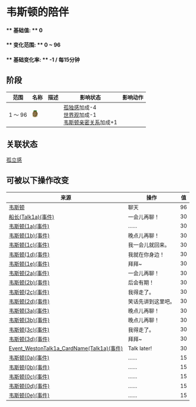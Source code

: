 # 韦斯顿的陪伴  
#### ** 基础值: ** 0   
#### ** 变化范围: ** 0 ~ 96  
#### ** 基础变化率: ** -1 / 每15分钟  
## 阶段  
范围  |  名称  |  描述  |  影响状态  |  影响动作  
----  |  ----  |  ----  |  ----  |  ----  
1 ～ 96  |  <img decoding="async" src="Sprite/Weston.png" href="a.md" style="max-width:20px;max-height:20px;">  |    |  [孤独感](Loneliness.md)加成-4<br>[世界观](Structure.md)加成-1<br>[韦斯顿亲密关系](WestonPropinquity.md)加成+1  |    
## 关联状态  
[孤立感](Isolation.md)  
## 可被以下操作改变  
来源  |  操作  |  值  
----  |  ----  |  ----  
[韦斯顿](Weston.md)  |  聊天  |  96  
[船长(Talk1a)(事件)](Event_CaptainTalk1a.md)  |  一会儿再聊！  |  30  
[韦斯顿(1a)(事件)](Event_Weston1a.md)  |  ……  |  30  
[韦斯顿(1b)(事件)](Event_Weston1b.md)  |  晚点儿再聊！  |  30  
[韦斯顿(1c)(事件)](Event_Weston1c.md)  |  我一会儿就回来。  |  30  
[韦斯顿(1d)(事件)](Event_Weston1d.md)  |  我就在你身边！  |  30  
[韦斯顿(1e)(事件)](Event_Weston1e.md)  |  拜拜~  |  30  
[韦斯顿(2a)(事件)](Event_Weston2a.md)  |  一会儿再聊！  |  30  
[韦斯顿(2b)(事件)](Event_Weston2b.md)  |  后会有期！  |  30  
[韦斯顿(2c)(事件)](Event_Weston2c.md)  |  我得走了。  |  30  
[韦斯顿(2d)(事件)](Event_Weston2d.md)  |  笑话先讲到这里吧。  |  30  
[韦斯顿(3a)(事件)](Event_Weston3a.md)  |  晚点儿再聊！  |  30  
[韦斯顿(3b)(事件)](Event_Weston3b.md)  |  晚点儿再聊！  |  30  
[韦斯顿(3c)(事件)](Event_Weston3c.md)  |  我得走了。  |  30  
[韦斯顿(3d)(事件)](Event_Weston3d.md)  |  拜拜~  |  30  
[Event_WestonTalk1a_CardName(Talk1a)(事件)](Event_WestonTalk1a.md)  |  Talk later!  |  30  
[韦斯顿(0a)(事件)](Event_Weston0a.md)  |  ……  |  15  
[韦斯顿(0b)(事件)](Event_Weston0b.md)  |  ……  |  15  
[韦斯顿(0c)(事件)](Event_Weston0c.md)  |  ……  |  15  
[韦斯顿(0d)(事件)](Event_Weston0d.md)  |  ……  |  15  
[韦斯顿(0e)(事件)](Event_Weston0e.md)  |  ……  |  15  
